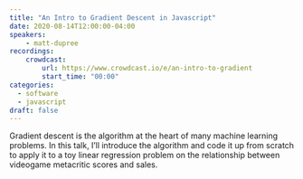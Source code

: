 ```yaml
---
title: "An Intro to Gradient Descent in Javascript"
date: 2020-08-14T12:00:00-04:00
speakers:
    - matt-dupree
recordings:
    crowdcast:
        url: https://www.crowdcast.io/e/an-intro-to-gradient
        start_time: "00:00"
categories:
  - software
  - javascript
draft: false
---
```


Gradient descent is the algorithm at the heart of many machine learning problems. In this talk, I’ll introduce the algorithm and code it up from scratch to apply it to a toy linear regression problem on the relationship between videogame metacritic scores and sales.
